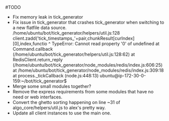 #TODO  
- Fix memory leak in tick_generator
- Fix issue in tick_generator that crashes tick_generator when switching to a new flatfile data source.
  /home/ubuntu/bot/tick_generator/helpers/util.js:128
      client.zadd('tick_timestamps_'+pair,chunkResult[curIndex][0],index,functio
                                                               ^
  TypeError: Cannot read property '0' of undefined
      at Command.callback (/home/ubuntu/bot/tick_generator/helpers/util.js:128:62)
      at RedisClient.return_reply (/home/ubuntu/bot/tick_generator/node_modules/redis/index.js:606:25)
      at /home/ubuntu/bot/tick_generator/node_modules/redis/index.js:309:18
      at process._tickCallback (node.js:448:13)
  ubuntu@ip-172-30-0-159:~/bot/tick_generator$
- Merge some small modules together?
- Remove the express requirements from some modules that have no need or web interfaces.   
- Convert the ghetto sorting happening on line ~31 of algo_core/helpers/util.js to alex's pretty way.
- Update all client instances to use the main one.